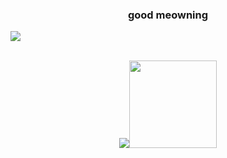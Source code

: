 <h3 align="center">good meowning</h1>

<img src="https://cdn.elchingen.eu/share/zh1m4.gif" align="center"><br><br>
<p align="center"><a href="https://github.com/anuraghazra/github-readme-stats"><img src="https://github-readme-stats.vercel.app/api/top-langs/?username=asterodae&layout=compact"></a><a href="https://github.com/kittinan/spotify-github-profile"><img src="https://spotify-github-profile.vercel.app/api/view?uid=n5ujw4paju23nraikojbvur8o&cover_image=true&theme=natemoo-re&show_offline=false&background_color=121212&interchage=false&bar_color=8080ff&bar_color_cover=false" height="140px"></a></p>
